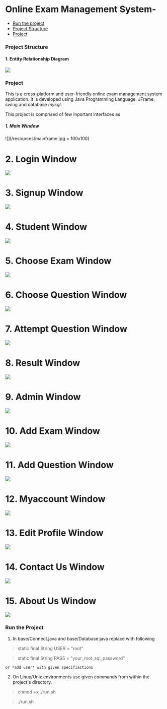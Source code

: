 # Online Exam Management System-
- [Run the project](#run-the-project)
- [Project Structure](#project-structure)
- [Project](#project)


### Project Structure

  #### 1. Entity Relationship Diagram

  ![](/resources/ER_diagram.png)


### Project

  This is a cross-platform and user-friendly online exam management 
  system application. It is developed using Java Programming
  Language, JFrame, swing and database *mysql*.
  
  This project is comprised of few inportant interfaces as
  
  ##### 1. Main Window

  ![](/resources/mainframe.jpg = 100x100)
  
  # 2. Login Window

  ![](/resources/login.jpg)
  
  # 3. Signup Window

  ![](/resources/signup.jpg)
  
  # 4. Student Window

  ![](/resources/student.jpg)
  
  # 5. Choose Exam Window

  ![](/resources/startexam.jpg)
  
  # 6. Choose Question Window

  ![](/resources/ques.jpg)
  
  # 7. Attempt Question Window

  ![](/resources/attemptques.jpg)
  
  # 8. Result Window

  ![](/resources/result.jpg)
  
  # 9. Admin Window

  ![](/resources/admin.jpg)
  
  # 10. Add Exam Window

  ![](/resources/addexam.jpg)
  
  # 11. Add Question Window

  ![](/resources/addques.jpg)
  
  # 12. Myaccount Window

  ![](/resources/myaccount.jpg)
  
  # 13. Edit Profile Window

  ![](/resources/editprofile.jpg)
  
  # 14. Contact Us Window

  ![](/resources/contactus.jpg)
  
  # 15. About Us Window

  ![](/resources/aboutus.jpg)


### Run the Project

  1. In base/Connect.java and base/Database.java replace with following

  > static final String USER = "root"

  > static final String PASS = "your_root_sql_password"

    or *add user* with given specifiactions


  2. On Linux/Unix environments use given commands from within
  the project's directory.

  > chmod +x ./run.sh

  > ./run.sh
